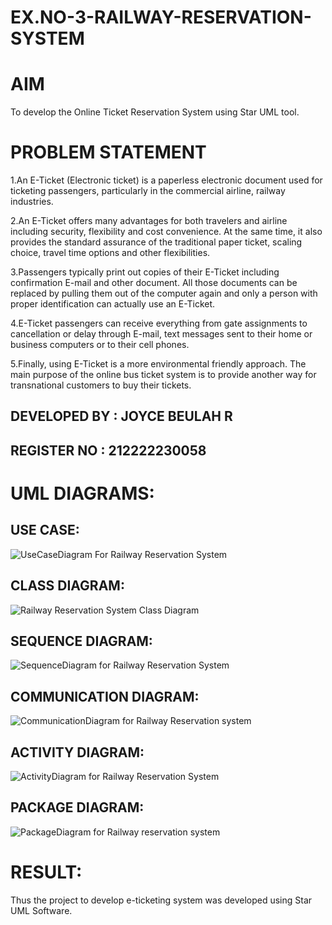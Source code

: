 # EX.NO-3-RAILWAY-RESERVATION-SYSTEM

# AIM
To develop the Online Ticket Reservation System using Star UML tool.

# PROBLEM STATEMENT

1.An E-Ticket (Electronic ticket) is a paperless electronic document used for ticketing passengers, particularly in the commercial airline, railway industries.

2.An E-Ticket offers many advantages for both travelers and airline including security, flexibility and cost convenience. At the same time, it also provides the standard assurance of the traditional paper ticket, scaling choice, travel time options and other flexibilities.

3.Passengers typically print out copies of their E-Ticket including confirmation E-mail and other document. All those documents can be replaced by pulling them out of the computer again and only a person with proper identification can actually use an E-Ticket.

4.E-Ticket passengers can receive everything from gate assignments to cancellation or delay through E-mail, text messages sent to their home or business computers or to their cell phones.

5.Finally, using E-Ticket is a more environmental friendly approach. The main purpose of the online bus ticket system is to provide another way for transnational customers to buy their tickets.

## DEVELOPED BY : JOYCE BEULAH R 
## REGISTER NO : 212222230058

# UML DIAGRAMS:

## USE CASE:

![UseCaseDiagram For Railway Reservation System](https://github.com/user-attachments/assets/cdfce945-2f79-4736-9fd0-ec1cdfb8f823)


## CLASS DIAGRAM:

![Railway Reservation System Class Diagram](https://github.com/user-attachments/assets/01774830-5de3-4b13-b0a9-fe1612c2237c)


## SEQUENCE DIAGRAM:

![SequenceDiagram for Railway Reservation System](https://github.com/user-attachments/assets/3b1d756e-39e7-4241-a26c-3f0d5906d551)


## COMMUNICATION DIAGRAM:

![CommunicationDiagram for Railway Reservation system](https://github.com/user-attachments/assets/f99187fc-c4b6-4e98-b586-dc9972abf266)


## ACTIVITY DIAGRAM:

![ActivityDiagram for Railway Reservation System](https://github.com/user-attachments/assets/a3718a13-3c88-4004-8e2a-30b3cabe9358)


## PACKAGE DIAGRAM:

![PackageDiagram for Railway reservation system](https://github.com/user-attachments/assets/e33d36b4-db29-4482-9c85-030808d93af1)


# RESULT:
Thus the project to develop e-ticketing system was developed using Star UML Software.
